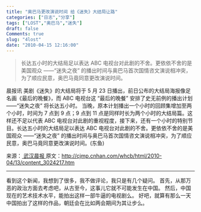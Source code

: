 ```yaml
---
title: "奥巴马更改演说时间 给《迷失》大结局让路"
categories: ["日志","分享"]
tags: ["LOST","奥巴马","迷失"]
draft: false
Comments: true
slug: "4lost"
date: "2010-04-15 12:16:00"
---
```


> 长达五小时的大结局足以表达 ABC 电视台对此剧的不舍。更依依不舍的是美国观众 ——“迷失之夜” 的播出时间与奥巴马首次国情咨文演说相冲突，为了顺应民意，奥巴马竟同意更改演说时间。

晨报讯 美剧《迷失》的大结局将于 5 月 23 日播出，前日公布的大结局海报像足名画《最后的晚餐》，而 ABC 电视台这 “最后的晚餐” 安排了史无前例的播出计划 ——“迷失之夜” 将长达五小时。
当晚，原本计划播出一个小时的回顾集增加至两个小时，时间为 7 点到 9 点；9 点到 11 点是同样时长为两个小时的大结局篇。这样还不足以代表 ABC 电视台对此剧的重视程度，接下来，还有一个小时的特别节目。长达五小时的大结局足以表达 ABC 电视台对此剧的不舍。更依依不舍的是美国观众 ——“迷失之夜” 的播出时间与奥巴马首次国情咨文演说相冲突，为了顺应民意，奥巴马竟同意更改演说时间。(东鱼)

来源：<a href="http://cjmp.cnhan.com/whcb/html/2010-04/13/content_3024217.htm" target="_blank"> 武汉晨报 </a> 
原文：<a href="http://cjmp.cnhan.com/whcb/html/2010-04/13/content_3024217.htm" target="_blank">http://cjmp.cnhan.com/whcb/html/2010-04/13/content_3024217.htm</a>
<hr>
看到这个新闻，我想到了很多，我不做评论，我只是有几个疑问。
首先，从那万恶的政治方面去考虑吧，从古至今，这事儿它就不可能发生在中国。
然后，中国现在的艺术技术水平，能拍出这样一部牛逼的电视剧么。
好吧，就算有那么一天中国拍出了这样的作品，朝廷会在比如两会期间为其让步么。

